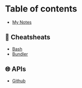 # Table of contents

* [My Notes](README.md)

## 📝 Cheatsheats

* [Bash](cheatsheats/bash.md)
* [Bundler](cheatsheats/bundler.md)

## 🌐 APIs

* [Github](apis/github.md)
